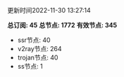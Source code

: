 更新时间2022-11-30 13:27:14

**总订阅: 45**
**总节点: 1772**
**有效节点: 345**
- ssr节点: 40
- v2ray节点: 264
- trojan节点: 40
- ss节点: 1
